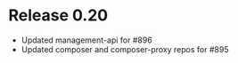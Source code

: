# Release 0.20

 - Updated management-api for #896
 - Updated composer and composer-proxy repos for #895
